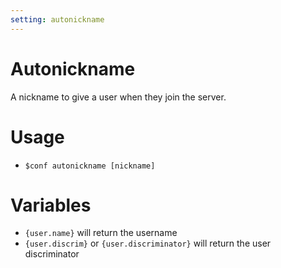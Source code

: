 ```yaml
---
setting: autonickname
---
```


# Autonickname

A nickname to give a user when they join the server.

# Usage

- `$conf autonickname [nickname]`

# Variables

- `{user.name}` will return the username
- `{user.discrim}` or `{user.discriminator}` will return the user discriminator
